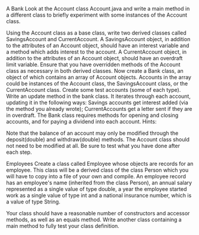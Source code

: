 A Bank
Look at the Account class Account.java and write a main method in a different class to briefly experiment with some instances of the Account class.

Using the Account class as a base class, write two derived classes called SavingsAccount and CurrentAccount. A SavingsAccount object, in addition to the attributes of an Account object, should have an interest variable and a method which adds interest to the account. A CurrentAccount object, in addition to the attributes of an Account object, should have an overdraft limit variable. Ensure that you have overridden methods of the Account class as necessary in both derived classes.
Now create a Bank class, an object of which contains an array of Account objects. Accounts in the array could be instances of the Account class, the SavingsAccount class, or the CurrentAccount class. Create some test accounts (some of each type).
Write an update method in the bank class. It iterates through each account, updating it in the following ways: Savings accounts get interest added (via the method you already wrote); CurrentAccounts get a letter sent if they are in overdraft.
The Bank class requires methods for opening and closing accounts, and for paying a dividend into each account.
Hints:

Note that the balance of an account may only be modified through the deposit(double) and withdraw(double) methods.
The Account class should not need to be modified at all.
Be sure to test what you have done after each step.


Employees
Create a class called Employee whose objects are records for an employee. This class will be a derived class of the class Person which you will have to copy into a file of your own and compile. An employee record has an employee's name (inherited from the class Person), an annual salary represented as a single value of type double, a year the employee started work as a single value of type int and a national insurance number, which is a value of type String.

Your class should have a reasonable number of constructors and accessor methods, as well as an equals method. Write another class containing a main method to fully test your class definition.